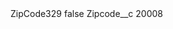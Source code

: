 <?xml version="1.0" encoding="UTF-8"?>
<CustomMetadata xmlns="http://soap.sforce.com/2006/04/metadata" xmlns:xsi="http://www.w3.org/2001/XMLSchema-instance" xmlns:xsd="http://www.w3.org/2001/XMLSchema">
    <label>ZipCode329</label>
    <protected>false</protected>
    <values>
        <field>Zipcode__c</field>
        <value xsi:type="xsd:string">20008</value>
    </values>
</CustomMetadata>

